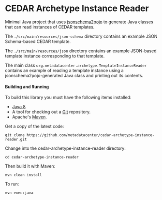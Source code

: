 CEDAR Archetype Instance Reader
==================================

Minimal Java project that uses [jsonschema2pojo](https://github.com/joelittlejohn/jsonschema2pojo) to generate Java classes 
that can read instances of CEDAR templates.

The ```./src/main/resources/json-schema``` directory contains an example JSON Schema-based CEDAR template.

The ```./src/main/resources/json``` directory contains an example JSON-based template instance corresponding to that template.

The main class ```org.metadatacenter.archetype.TemplateInstanceReader``` contains an example of reading a template instance 
using a jsonschema2pojo-generated Java class and printing out its contents.

#### Building and Running

To build this library you must have the following items installed:

+ [Java 8](http://www.oracle.com/technetwork/java/javase/downloads/index.html)
+ A tool for checking out a [Git](http://git-scm.com/) repository.
+ Apache's [Maven](http://maven.apache.org/index.html).

Get a copy of the latest code:

    git clone https://github.com/metadatacenter/cedar-archetype-instance-reader.git

Change into the cedar-archetype-instance-reader directory:

    cd cedar-archetype-instance-reader 

Then build it with Maven:

    mvn clean install

To run:

    mvn exec:java

